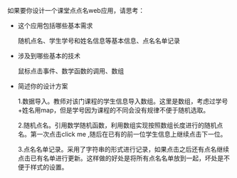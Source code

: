 如果要你设计一个课堂点点名web应用，请思考：
- 这个应用包括哪些基本需求
  <p>随机点名、学生学号和姓名信息等基本信息、点名名单记录
- 涉及到哪些基本的技术
  <p>鼠标点击事件、数学函数的调用、数组
- 简述你的设计方案
  <p>1.数据导入。教师对该门课程的学生信息导入数组。这里是数组，考虑过学号+姓名用map，但是学号因为课程的不同会没有规律不便于随机选取。
  <p>2.随机点名。引用数学随机函数，利用数组实现按照数组长度进行的随机点名。第一次点击click me ,随后在已有的前一位学生信息上继续点击下一位。
  <p>3.点名名单记录。采用了字符串的形式进行记录，如果点击之后还有点名继续点击已有名单进行更新。这样做的好处是将所有点名名单放到一起，坏处是不便于样式的设置。